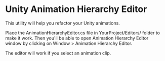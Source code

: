 Unity Animation Hierarchy Editor
================================

This utility will help you refactor your Unity animations.

Place the AnimationHierarchyEditor.cs file in YourProject/Editors/ folder to make it work. Then you'll be able to open Animation Hierarchy Editor window by clicking on Window > Animation Hierarchy Editor.

The editor will work if you select an animation clip.
